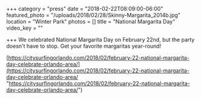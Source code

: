 +++
category = "press"
date = "2018-02-22T08:09:00-06:00"
featured_photo = "/uploads/2018/02/28/Skinny-Margarita_2014b.jpg"
location = "Winter Park"
photos = []
title = "National Margarita Day"
video_key = ""

+++
We celebrated National Margarita Day on February 22nd, but the party doesn't have to stop. Get your favorite margaritas year-round! 

[https://citysurfingorlando.com/2018/02/february-22-national-margarita-day-celebrate-orlando-area/](https://citysurfingorlando.com/2018/02/february-22-national-margarita-day-celebrate-orlando-area/ "https://citysurfingorlando.com/2018/02/february-22-national-margarita-day-celebrate-orlando-area/")